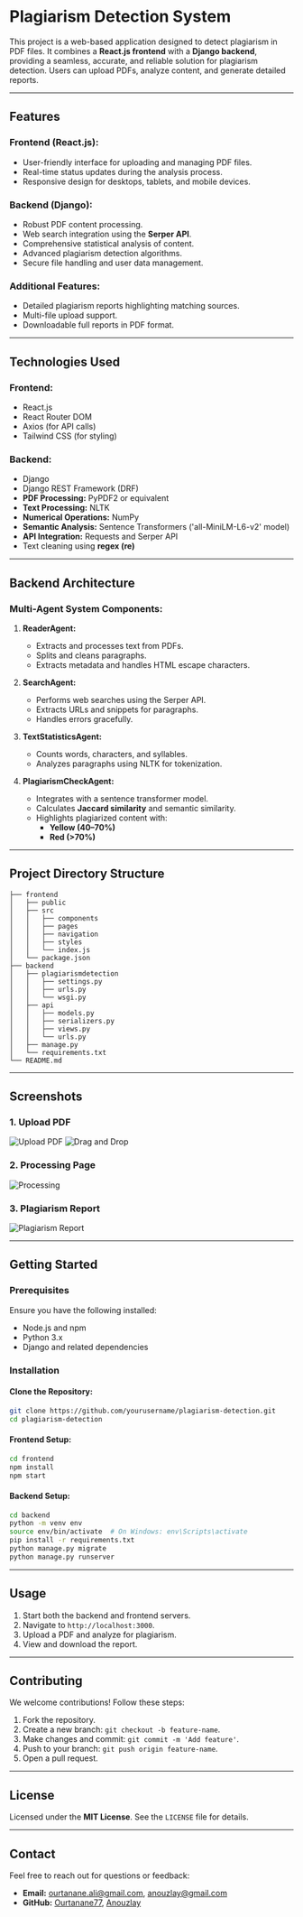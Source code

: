 # **Plagiarism Detection System**

This project is a web-based application designed to detect plagiarism in PDF files. It combines a **React.js frontend** with a **Django backend**, providing a seamless, accurate, and reliable solution for plagiarism detection. Users can upload PDFs, analyze content, and generate detailed reports.

---

## **Features**

### **Frontend (React.js):**
- User-friendly interface for uploading and managing PDF files.
- Real-time status updates during the analysis process.
- Responsive design for desktops, tablets, and mobile devices.

### **Backend (Django):**
- Robust PDF content processing.
- Web search integration using the **Serper API**.
- Comprehensive statistical analysis of content.
- Advanced plagiarism detection algorithms.
- Secure file handling and user data management.

### **Additional Features:**
- Detailed plagiarism reports highlighting matching sources.
- Multi-file upload support.
- Downloadable full reports in PDF format.

---

## **Technologies Used**

### **Frontend:**
- React.js
- React Router DOM
- Axios (for API calls)
- Tailwind CSS (for styling)

### **Backend:**
- Django
- Django REST Framework (DRF)
- **PDF Processing:** PyPDF2 or equivalent
- **Text Processing:** NLTK
- **Numerical Operations:** NumPy
- **Semantic Analysis:** Sentence Transformers ('all-MiniLM-L6-v2' model)
- **API Integration:** Requests and Serper API
- Text cleaning using **regex (re)**

---

## **Backend Architecture**

### **Multi-Agent System Components:**

1. **ReaderAgent:**
   - Extracts and processes text from PDFs.
   - Splits and cleans paragraphs.
   - Extracts metadata and handles HTML escape characters.

2. **SearchAgent:**
   - Performs web searches using the Serper API.
   - Extracts URLs and snippets for paragraphs.
   - Handles errors gracefully.

3. **TextStatisticsAgent:**
   - Counts words, characters, and syllables.
   - Analyzes paragraphs using NLTK for tokenization.

4. **PlagiarismCheckAgent:**
   - Integrates with a sentence transformer model.
   - Calculates **Jaccard similarity** and semantic similarity.
   - Highlights plagiarized content with:
     - **Yellow (40–70%)**
     - **Red (>70%)**

---

## **Project Directory Structure**

```
├── frontend
│   ├── public
│   ├── src
│   │   ├── components
│   │   ├── pages
│   │   ├── navigation
│   │   ├── styles
│   │   └── index.js
│   └── package.json
├── backend
│   ├── plagiarismdetection
│   │   ├── settings.py
│   │   ├── urls.py
│   │   └── wsgi.py
│   ├── api
│   │   ├── models.py
│   │   ├── serializers.py
│   │   ├── views.py
│   │   └── urls.py
│   ├── manage.py
│   └── requirements.txt
└── README.md
```

---

## **Screenshots**

### 1. **Upload PDF**
![Upload PDF](https://github.com/user-attachments/assets/ebfd3e88-5274-4713-8194-eeae33e2334f)
![Drag and Drop](https://github.com/user-attachments/assets/ae6cb593-5ea8-420e-9b22-d8ab28bf794f)

### 2. **Processing Page**
![Processing](https://github.com/user-attachments/assets/1e47b8a6-d236-4f5d-ada6-1b106fb3892e)

### 3. **Plagiarism Report**
![Plagiarism Report](https://github.com/user-attachments/assets/bdc4b5de-0cb6-4f79-83a7-a01bf3731115)

---

## **Getting Started**

### **Prerequisites**
Ensure you have the following installed:
- Node.js and npm
- Python 3.x
- Django and related dependencies

### **Installation**

#### Clone the Repository:
```bash
git clone https://github.com/yourusername/plagiarism-detection.git
cd plagiarism-detection
```

#### Frontend Setup:
```bash
cd frontend
npm install
npm start
```

#### Backend Setup:
```bash
cd backend
python -m venv env
source env/bin/activate  # On Windows: env\Scripts\activate
pip install -r requirements.txt
python manage.py migrate
python manage.py runserver
```

---

## **Usage**

1. Start both the backend and frontend servers.
2. Navigate to `http://localhost:3000`.
3. Upload a PDF and analyze for plagiarism.
4. View and download the report.

---

## **Contributing**

We welcome contributions! Follow these steps:
1. Fork the repository.
2. Create a new branch: `git checkout -b feature-name`.
3. Make changes and commit: `git commit -m 'Add feature'`.
4. Push to your branch: `git push origin feature-name`.
5. Open a pull request.

---

## **License**

Licensed under the **MIT License**. See the `LICENSE` file for details.

---

## **Contact**

Feel free to reach out for questions or feedback:
- **Email:** [ourtanane.ali@gmail.com](mailto:ourtanane.ali@gmail.com), [anouzlay@gmail.com](mailto:anouzlay@gmail.com)
- **GitHub:** [Ourtanane77](https://github.com/Ourtanane77), [Anouzlay](https://github.com/Anouzlay)

